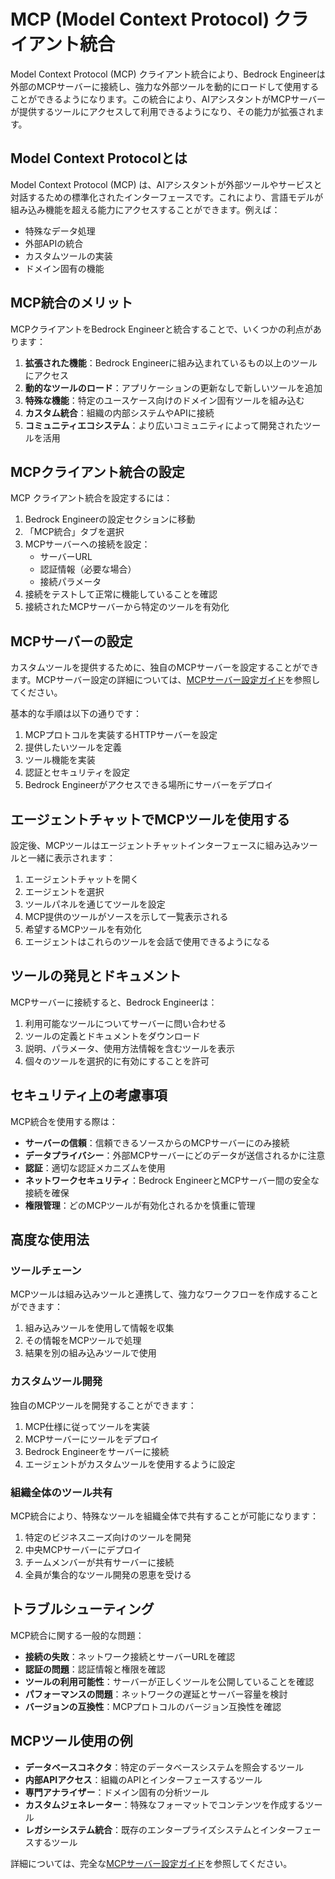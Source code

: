 # MCP (Model Context Protocol) クライアント統合

Model Context Protocol (MCP) クライアント統合により、Bedrock Engineerは外部のMCPサーバーに接続し、強力な外部ツールを動的にロードして使用することができるようになります。この統合により、AIアシスタントがMCPサーバーが提供するツールにアクセスして利用できるようになり、その能力が拡張されます。

## Model Context Protocolとは

Model Context Protocol (MCP) は、AIアシスタントが外部ツールやサービスと対話するための標準化されたインターフェースです。これにより、言語モデルが組み込み機能を超える能力にアクセスすることができます。例えば：

- 特殊なデータ処理
- 外部APIの統合
- カスタムツールの実装
- ドメイン固有の機能

## MCP統合のメリット

MCPクライアントをBedrock Engineerと統合することで、いくつかの利点があります：

1. **拡張された機能**：Bedrock Engineerに組み込まれているもの以上のツールにアクセス
2. **動的なツールのロード**：アプリケーションの更新なしで新しいツールを追加
3. **特殊な機能**：特定のユースケース向けのドメイン固有ツールを組み込む
4. **カスタム統合**：組織の内部システムやAPIに接続
5. **コミュニティエコシステム**：より広いコミュニティによって開発されたツールを活用

## MCPクライアント統合の設定

MCP クライアント統合を設定するには：

1. Bedrock Engineerの設定セクションに移動
2. 「MCP統合」タブを選択
3. MCPサーバーへの接続を設定：
   - サーバーURL
   - 認証情報（必要な場合）
   - 接続パラメータ
4. 接続をテストして正常に機能していることを確認
5. 接続されたMCPサーバーから特定のツールを有効化

## MCPサーバーの設定

カスタムツールを提供するために、独自のMCPサーバーを設定することができます。MCPサーバー設定の詳細については、[MCPサーバー設定ガイド](../../mcp-server/MCP_SERVER_CONFIGURATION-ja.md)を参照してください。

基本的な手順は以下の通りです：

1. MCPプロトコルを実装するHTTPサーバーを設定
2. 提供したいツールを定義
3. ツール機能を実装
4. 認証とセキュリティを設定
5. Bedrock Engineerがアクセスできる場所にサーバーをデプロイ

## エージェントチャットでMCPツールを使用する

設定後、MCPツールはエージェントチャットインターフェースに組み込みツールと一緒に表示されます：

1. エージェントチャットを開く
2. エージェントを選択
3. ツールパネルを通じてツールを設定
4. MCP提供のツールがソースを示して一覧表示される
5. 希望するMCPツールを有効化
6. エージェントはこれらのツールを会話で使用できるようになる

## ツールの発見とドキュメント

MCPサーバーに接続すると、Bedrock Engineerは：

1. 利用可能なツールについてサーバーに問い合わせる
2. ツールの定義とドキュメントをダウンロード
3. 説明、パラメータ、使用方法情報を含むツールを表示
4. 個々のツールを選択的に有効にすることを許可

## セキュリティ上の考慮事項

MCP統合を使用する際は：

- **サーバーの信頼**：信頼できるソースからのMCPサーバーにのみ接続
- **データプライバシー**：外部MCPサーバーにどのデータが送信されるかに注意
- **認証**：適切な認証メカニズムを使用
- **ネットワークセキュリティ**：Bedrock EngineerとMCPサーバー間の安全な接続を確保
- **権限管理**：どのMCPツールが有効化されるかを慎重に管理

## 高度な使用法

### ツールチェーン

MCPツールは組み込みツールと連携して、強力なワークフローを作成することができます：

1. 組み込みツールを使用して情報を収集
2. その情報をMCPツールで処理
3. 結果を別の組み込みツールで使用

### カスタムツール開発

独自のMCPツールを開発することができます：

1. MCP仕様に従ってツールを実装
2. MCPサーバーにツールをデプロイ
3. Bedrock Engineerをサーバーに接続
4. エージェントがカスタムツールを使用するように設定

### 組織全体のツール共有

MCP統合により、特殊なツールを組織全体で共有することが可能になります：

1. 特定のビジネスニーズ向けのツールを開発
2. 中央MCPサーバーにデプロイ
3. チームメンバーが共有サーバーに接続
4. 全員が集合的なツール開発の恩恵を受ける

## トラブルシューティング

MCP統合に関する一般的な問題：

- **接続の失敗**：ネットワーク接続とサーバーURLを確認
- **認証の問題**：認証情報と権限を確認
- **ツールの利用可能性**：サーバーが正しくツールを公開していることを確認
- **パフォーマンスの問題**：ネットワークの遅延とサーバー容量を検討
- **バージョンの互換性**：MCPプロトコルのバージョン互換性を確認

## MCPツール使用の例

- **データベースコネクタ**：特定のデータベースシステムを照会するツール
- **内部APIアクセス**：組織のAPIとインターフェースするツール
- **専門アナライザー**：ドメイン固有の分析ツール
- **カスタムジェネレーター**：特殊なフォーマットでコンテンツを作成するツール
- **レガシーシステム統合**：既存のエンタープライズシステムとインターフェースするツール

詳細については、完全な[MCPサーバー設定ガイド](../../mcp-server/MCP_SERVER_CONFIGURATION-ja.md)を参照してください。
